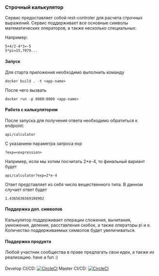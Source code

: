 ### Строчный калькулятор

Сервис предоставляет собой rest-controler для расчета строчных выражений. Сервис поддерживает все основные символы математических операторов, а также несколько специальных:

Например:

```
5+4/2-4*3=-5
5*pi=15,7079...
```

#### Запуск

Для старта приложения необходимо выполнить команду 

```
docker build . -t <app-name>
```

После чего вызвать

```
docker run -p 8080:8080 <app-name>
```

#### Работа с калькулятором

После запуска для получения ответа необходимо обратиться к endpoint:

```
api/calculator
```

C указанием параметра запроса exp

```
?exp=<expression>
```

Например, если мы хотим посчитать 2*e-4, то финальный вариант будет

```
api/calculator?exp=2*e-4
```

Ответ представляет из себя число вещественного типа. В данном случает ответ будет

```
1.4365636569180902
```

#### Поддержка доп. символов

Калькулятор поддерживает операции сложения, вычитания, умножения, деления, расставления скобок, а также операторы pi и e. Количество поддерживаемых символов будет увеличиваться.

#### Поддержка продукта

Любой участник сообщества в праве предлагать свои идеи, а также их реализацию. have a fun :)

#### 

Develop CI/CD: [![CircleCI](https://circleci.com/gh/Daniil1380/calculator/tree/develop.svg?style=svg)](https://circleci.com/gh/Daniil1380/calculator/tree/develop)
Master CI/CD: [![CircleCI](https://circleci.com/gh/Daniil1380/calculator/tree/develop.svg?style=svg)](https://circleci.com/gh/Daniil1380/calculator/tree/master)

